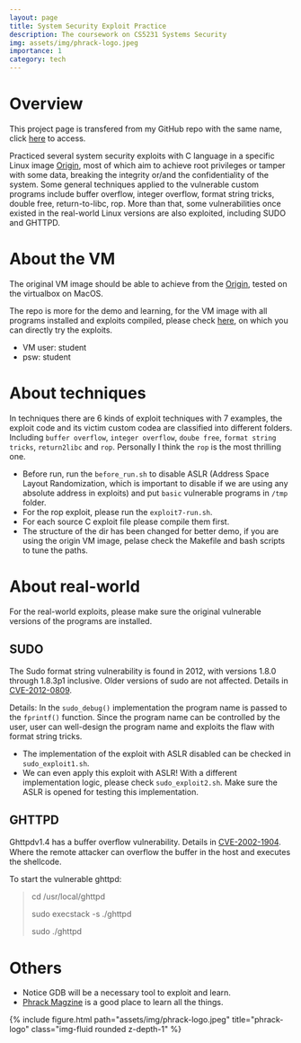 ```yaml
---
layout: page
title: System Security Exploit Practice
description: The coursework on CS5231 Systems Security
img: assets/img/phrack-logo.jpeg
importance: 1
category: tech
---
```


# Overview
This project page is transfered from my GitHub repo with the same name, click [here](https://github.com/Hanc1999/System-Security-Exploit-Practice) to access.

Practiced several system security exploits with C language in a specific Linux image [Origin](https://drive.google.com/file/d/16WntAiUy3R-uR8M0C4kWJUu8WNLqdfFf/view), most of which aim to achieve root privileges or tamper with some data, breaking the integrity or/and the confidentiality of the system.   Some general techniques applied to the vulnerable custom programs include buffer overflow, integer overflow, format string tricks,  double free, return-to-libc, rop.   More than that, some vulnerabilities once existed in the real-world Linux versions are also exploited, including SUDO and GHTTPD.

# About the VM
The original VM image should be able to achieve from the [Origin](https://drive.google.com/file/d/16WntAiUy3R-uR8M0C4kWJUu8WNLqdfFf/view), tested on the virtualbox on MacOS. 

The repo is more for the demo and learning, for the VM image with all programs installed and exploits compiled, please check [here](https://drive.google.com/file/d/1XL04BKWcssqwin-G9ZG-VCrRrRpBGdaj/view?usp=sharing), on which you can directly try the exploits.
* VM user: student
* psw: student

# About techniques
In techniques there are 6 kinds of exploit techniques with 7 examples, the exploit code and its victim custom codea are classified into different folders. Including `buffer overflow`, `integer overflow`, `doube free`, `format string tricks`, `return2libc` and `rop`. Personally I think the `rop` is the most thrilling one.
- Before run, run the `before_run.sh` to disable ASLR (Address Space Layout Randomization, which is important to disable if we are using any absolute address in exploits) and put `basic` vulnerable programs in `/tmp` folder.
- For the rop exploit, please run the `exploit7-run.sh`. 
- For each source C exploit file please compile them first.
- The structure of the dir has been changed for better demo, if you are using the origin VM image, pelase check the Makefile and bash scripts to tune the paths.

# About real-world
For the real-world exploits, please make sure the original vulnerable versions of the programs are installed.
## SUDO
The Sudo format string vulnerability is found in 2012, with versions 1.8.0 through 1.8.3p1 inclusive. Older versions of sudo are not affected. Details in [CVE-2012-0809](https://www.sudo.ws/security/advisories/sudo_debug/).

Details: In the `sudo_debug()` implementation the program name is passed to the `fprintf()` function. Since the program name can be controlled by the user, user can well-design the program name and exploits the flaw with format string tricks.

- The implementation of the exploit with ASLR disabled can be checked in `sudo_exploit1.sh`.
- We can even apply this exploit with ASLR! With a different implementation logic, please check `sudo_exploit2.sh`. Make sure the ASLR is opened for testing this implementation.

## GHTTPD
Ghttpdv1.4 has a buﬀer overﬂow vulnerability. Details in [CVE-2002-1904](https://nvd.nist.gov/vuln/detail/CVE-2002-1904). Where the remote attacker can overflow the buffer in the host and executes the shellcode.

To start the vulnerable ghttpd:
> cd    /usr/local/ghttpd
> 
> sudo    execstack    -s    ./ghttpd
>
> sudo    ./ghttpd

# Others
- Notice GDB will be a necessary tool to exploit and learn.
- [Phrack Magzine](http://www.phrack.org/) is a good place to learn all the things.

<div class="row">
    <div class="col-sm mt-3 mt-md-0">
        {% include figure.html path="assets/img/phrack-logo.jpeg" title="phrack-logo" class="img-fluid rounded z-depth-1" %}
    </div>
</div>
